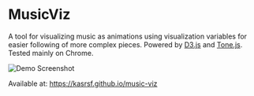 # MusicViz

A tool for visualizing music as animations using visualization variables for easier following of more complex pieces. Powered by [D3.js](https://d3js.org/) and [Tone.js](https://tonejs.github.io/). Tested mainly on Chrome.

![Demo Screenshot](./img/screenshot.png)

Available at: https://kasrsf.github.io/music-viz
